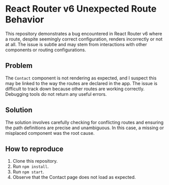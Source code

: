 # React Router v6 Unexpected Route Behavior

This repository demonstrates a bug encountered in React Router v6 where a route, despite seemingly correct configuration, renders incorrectly or not at all.  The issue is subtle and may stem from interactions with other components or routing configurations.

## Problem

The `Contact` component is not rendering as expected, and I suspect this may be linked to the way the routes are declared in the app.  The issue is difficult to track down because other routes are working correctly.  Debugging tools do not return any useful errors.

## Solution

The solution involves carefully checking for conflicting routes and ensuring the path definitions are precise and unambiguous.  In this case, a missing or misplaced component was the root cause.

## How to reproduce

1. Clone this repository.
2. Run `npm install`.
3. Run `npm start`.
4. Observe that the Contact page does not load as expected.